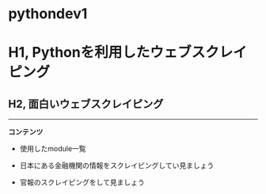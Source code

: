# pythondev1

# H1, Pythonを利用したウェブスクレイピング
## H2, 面白いウェブスクレイピング
*** 
__コンテンツ__
* 使用したmodule一覧
- 日本にある金融機関の情報をスクレイピングしてい見ましょう
+ 官報のスクレイピングをして見ましょう
